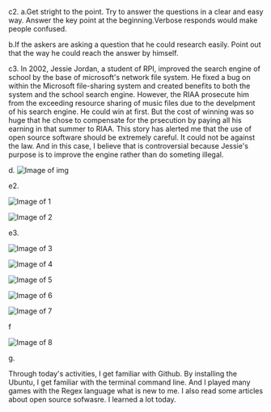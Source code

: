 c2. a.Get stright to the point. Try to answer the questions in a clear and easy way. Answer the key point at the beginning.Verbose responds would make people confused.

b.If the askers are asking a question that he could research easily. Point out that the way he could reach the answer by himself.
	 
c3. In 2002, Jessie Jordan, a student of RPI, improved the search engine of school by the base of microsoft's network file system. He fixed a bug on within the Microsoft file-sharing system and created benefits to both the system and the school search engine. However, the RIAA prosecute him from the exceeding resource sharing of music files due to the develpment of his search engine. He could win at first. But the cost of winning was so huge that he chose to compensate for the prsecution by paying all his earning in that summer to RIAA. This story has alerted me that the use of open source software should be extremely careful. It could not be against the law. And in this case, I believe that is controversial because Jessie's purpose is to improve the engine rather than do someting illegal.   

d.
![Image of img](https://github.com/guoy5/open-source-lab/blob/master/image/IMG_6392.JPG)


e2. 

![Image of 1](https://github.com/guoy5/open-source-lab/blob/master/image/1.PNG)

![Image of 2](https://github.com/guoy5/open-source-lab/blob/master/image/2.PNG)

e3.

![Image of 3](https://github.com/guoy5/open-source-lab/blob/master/image/3.PNG)

![Image of 4](https://github.com/guoy5/open-source-lab/blob/master/image/4.PNG)

![Image of 5](https://github.com/guoy5/open-source-lab/blob/master/image/5.PNG)

![Image of 6](https://github.com/guoy5/open-source-lab/blob/master/image/6.PNG)

![Image of 7](https://github.com/guoy5/open-source-lab/blob/master/image/7.PNG)

f

![Image of 8](https://github.com/guoy5/open-source-lab/blob/master/image/8.PNG)

g.

Through today's activities, I get familiar with Github. By installing the Ubuntu, I get familiar with the terminal command line. And I played many games with the Regex language what is new to me. I also read some articles about open source sofwasre. I learned a lot today.


